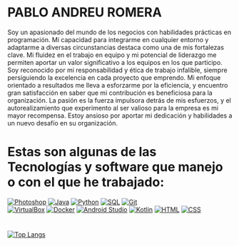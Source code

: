 # PABLO ANDREU ROMERA

Soy un apasionado del mundo de los negocios con
habilidades prácticas en programación. Mi capacidad para
integrarme en cualquier entorno y adaptarme a diversas
circunstancias destaca como una de mis fortalezas clave.
Mi fluidez en el trabajo en equipo y mi potencial de
liderazgo me permiten aportar un valor significativo a los
equipos en los que participo.
Soy reconocido por mi responsabilidad y ética de trabajo
infalible, siempre persiguiendo la excelencia en cada
proyecto que emprendo. Mi enfoque orientado a
resultados me lleva a esforzarme por la eficiencia, y
encuentro gran satisfacción en saber que mi contribución
es beneficiosa para la organización.
La pasión es la fuerza impulsora detrás de mis esfuerzos,
y el autorealizamiento que experimento al ser valioso
para la empresa es mi mayor recompensa. Estoy ansioso
por aportar mi dedicación y habilidades a un nuevo
desafío en su organización.


 # Estas son algunas de las Tecnologías y software que manejo o con el que he trabajado:
[![Photoshop](https://img.shields.io/badge/-Photoshop-0078D4?style=for-the-badge&logo=adobe&logoColor=white&labelColor=101010)]()
[![Java](https://img.shields.io/badge/-Java-007396?style=for-the-badge&logo=java&logoColor=white&labelColor=101010)]()
[![Python](https://img.shields.io/badge/-Python-3776AB?style=for-the-badge&logo=python&logoColor=white&labelColor=101010)]()
[![SQL](https://img.shields.io/badge/-SQL-4479A1?style=for-the-badge&logoColor=white&labelColor=101010)]()
[![Git](https://img.shields.io/badge/-Git-F05032?style=for-the-badge&logo=git&logoColor=white&labelColor=101010)]()
</br>
[![VirtualBox](https://img.shields.io/badge/-VirtualBox-183A61?style=for-the-badge&logoColor=white&labelColor=101010)]()
[![Docker](https://img.shields.io/badge/-Docker-2496ED?style=for-the-badge&logo=docker&logoColor=white&labelColor=101010)]()
[![Android Studio](https://img.shields.io/badge/-Android_Studio-3DDC84?style=for-the-badge&logo=android-studio&logoColor=white&labelColor=101010)]()
[![Kotlin](https://img.shields.io/badge/-Kotlin-0095D5?style=for-the-badge&logo=kotlin&logoColor=white&labelColor=101010)]()
[![HTML](https://img.shields.io/badge/-HTML-E34F26?style=for-the-badge&logo=html5&logoColor=white&labelColor=101010)]()
[![CSS](https://img.shields.io/badge/-CSS-1572B6?style=for-the-badge&logo=css3&logoColor=white&labelColor=101010)]()

#
[![Top Langs](https://github-readme-stats.vercel.app/api/top-langs/?username=chispasdog&theme=tokyonight)](https://github.com/chispasdog)   




